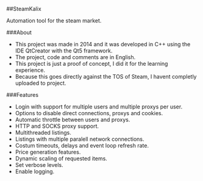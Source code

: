 ##SteamKalix

Automation tool for the steam market.

###About

- This project was made in 2014 and it was developed in C++ using the IDE QtCreator with the Qt5 framework.
- The project, code and comments are in English.
- This project is just a proof of concept, I did it for the learning experience.
- Because this goes directly against the TOS of Steam, I havent completly uploaded to project.

###Features

- Login with support for multiple users and multiple proxys per user.
- Options to disable direct connections, proxys and cookies.
- Automatic throttle between users and proxys.
- HTTP and SOCKS proxy support.
- Multithreaded listings.
- Listings with multiple paralell network connections.
- Costum timeouts, delays and event loop refresh rate.
- Price generation features.
- Dynamic scaling of requested items.
- Set verbose levels.
- Enable logging.